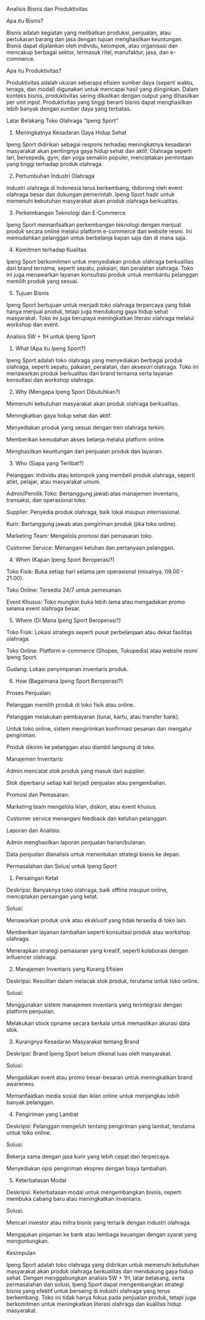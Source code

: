 Analisis Bisnis dan Produktivitas

Apa itu Bisnis?

Bisnis adalah kegiatan yang melibatkan produksi, penjualan, atau pertukaran barang dan jasa dengan tujuan menghasilkan keuntungan. Bisnis dapat dijalankan oleh individu, kelompok, atau organisasi dan mencakup berbagai sektor, termasuk ritel, manufaktur, jasa, dan e-commerce.

Apa itu Produktivitas?

Produktivitas adalah ukuran seberapa efisien sumber daya (seperti waktu, tenaga, dan modal) digunakan untuk mencapai hasil yang diinginkan. Dalam konteks bisnis, produktivitas sering dikaitkan dengan output yang dihasilkan per unit input. Produktivitas yang tinggi berarti bisnis dapat menghasilkan lebih banyak dengan sumber daya yang terbatas.

Latar Belakang Toko Olahraga "Ipeng Sport"

1. Meningkatnya Kesadaran Gaya Hidup Sehat

Ipeng Sport didirikan sebagai respons terhadap meningkatnya kesadaran masyarakat akan pentingnya gaya hidup sehat dan aktif. Olahraga seperti lari, bersepeda, gym, dan yoga semakin populer, menciptakan permintaan yang tinggi terhadap produk olahraga.

2. Pertumbuhan Industri Olahraga

Industri olahraga di Indonesia terus berkembang, didorong oleh event olahraga besar dan dukungan pemerintah. Ipeng Sport hadir untuk memenuhi kebutuhan masyarakat akan produk olahraga berkualitas.

3. Perkembangan Teknologi dan E-Commerce

Ipeng Sport memanfaatkan perkembangan teknologi dengan menjual produk secara online melalui platform e-commerce dan website resmi. Ini memudahkan pelanggan untuk berbelanja kapan saja dan di mana saja.

4. Komitmen terhadap Kualitas

Ipeng Sport berkomitmen untuk menyediakan produk olahraga berkualitas dari brand ternama, seperti sepatu, pakaian, dan peralatan olahraga. Toko ini juga menawarkan layanan konsultasi produk untuk membantu pelanggan memilih produk yang sesuai.

5. Tujuan Bisnis

Ipeng Sport bertujuan untuk menjadi toko olahraga terpercaya yang tidak hanya menjual produk, tetapi juga mendukung gaya hidup sehat masyarakat. Toko ini juga berupaya meningkatkan literasi olahraga melalui workshop dan event.

Analisis 5W + 1H untuk Ipeng Sport

1. What (Apa itu Ipeng Sport?)

Ipeng Sport adalah toko olahraga yang menyediakan berbagai produk olahraga, seperti sepatu, pakaian, peralatan, dan aksesori olahraga. Toko ini menawarkan produk berkualitas dari brand ternama serta layanan konsultasi dan workshop olahraga.

2. Why (Mengapa Ipeng Sport Dibutuhkan?)

Memenuhi kebutuhan masyarakat akan produk olahraga berkualitas.

Meningkatkan gaya hidup sehat dan aktif.

Menyediakan produk yang sesuai dengan tren olahraga terkini.

Memberikan kemudahan akses belanja melalui platform online.

Menghasilkan keuntungan dari penjualan produk dan layanan.

3. Who (Siapa yang Terlibat?)

Pelanggan: Individu atau kelompok yang membeli produk olahraga, seperti atlet, pelajar, atau masyarakat umum.

Admin/Pemilik Toko: Bertanggung jawab atas manajemen inventaris, transaksi, dan operasional toko.

Supplier: Penyedia produk olahraga, baik lokal maupun internasional.

Kurir: Bertanggung jawab atas pengiriman produk (jika toko online).

Marketing Team: Mengelola promosi dan pemasaran toko.

Customer Service: Menangani keluhan dan pertanyaan pelanggan.

4. When (Kapan Ipeng Sport Beroperasi?)

Toko Fisik: Buka setiap hari selama jam operasional (misalnya, 09.00 - 21.00).

Toko Online: Tersedia 24/7 untuk pemesanan.

Event Khusus: Toko mungkin buka lebih lama atau mengadakan promo selama event olahraga besar.

5. Where (Di Mana Ipeng Sport Beroperasi?)

Toko Fisik: Lokasi strategis seperti pusat perbelanjaan atau dekat fasilitas olahraga.

Toko Online: Platform e-commerce (Shopee, Tokopedia) atau website resmi Ipeng Sport.

Gudang: Lokasi penyimpanan inventaris produk.

6. How (Bagaimana Ipeng Sport Beroperasi?)

Proses Penjualan:

Pelanggan memilih produk di toko fisik atau online.

Pelanggan melakukan pembayaran (tunai, kartu, atau transfer bank).

Untuk toko online, sistem mengirimkan konfirmasi pesanan dan mengatur pengiriman.

Produk dikirim ke pelanggan atau diambil langsung di toko.

Manajemen Inventaris:

Admin mencatat stok produk yang masuk dari supplier.

Stok diperbarui setiap kali terjadi penjualan atau pengembalian.

Promosi dan Pemasaran:

Marketing team mengelola iklan, diskon, atau event khusus.

Customer service menangani feedback dan keluhan pelanggan.

Laporan dan Analisis:

Admin menghasilkan laporan penjualan harian/bulanan.

Data penjualan dianalisis untuk menentukan strategi bisnis ke depan.

Permasalahan dan Solusi untuk Ipeng Sport

1. Persaingan Ketat

Deskripsi: Banyaknya toko olahraga, baik offline maupun online, menciptakan persaingan yang ketat.

Solusi:

Menawarkan produk unik atau eksklusif yang tidak tersedia di toko lain.

Memberikan layanan tambahan seperti konsultasi produk atau workshop olahraga.

Menerapkan strategi pemasaran yang kreatif, seperti kolaborasi dengan influencer olahraga.

2. Manajemen Inventaris yang Kurang Efisien

Deskripsi: Kesulitan dalam melacak stok produk, terutama untuk toko online.

Solusi:

Menggunakan sistem manajemen inventaris yang terintegrasi dengan platform penjualan.

Melakukan stock opname secara berkala untuk memastikan akurasi data stok.

3. Kurangnya Kesadaran Masyarakat tentang Brand

Deskripsi: Brand Ipeng Sport belum dikenal luas oleh masyarakat.

Solusi:

Mengadakan event atau promo besar-besaran untuk meningkatkan brand awareness.

Memanfaatkan media sosial dan iklan online untuk menjangkau lebih banyak pelanggan.

4. Pengiriman yang Lambat

Deskripsi: Pelanggan mengeluh tentang pengiriman yang lambat, terutama untuk toko online.

Solusi:

Bekerja sama dengan jasa kurir yang lebih cepat dan terpercaya.

Menyediakan opsi pengiriman ekspres dengan biaya tambahan.

5. Keterbatasan Modal

Deskripsi: Keterbatasan modal untuk mengembangkan bisnis, seperti membuka cabang baru atau meningkatkan inventaris.

Solusi:

Mencari investor atau mitra bisnis yang tertarik dengan industri olahraga.

Mengajukan pinjaman ke bank atau lembaga keuangan dengan syarat yang menguntungkan.

Kesimpulan

Ipeng Sport adalah toko olahraga yang didirikan untuk memenuhi kebutuhan masyarakat akan produk olahraga berkualitas dan mendukung gaya hidup sehat. Dengan menggabungkan analisis 5W + 1H, latar belakang, serta permasalahan dan solusi, Ipeng Sport dapat mengembangkan strategi bisnis yang efektif untuk bersaing di industri olahraga yang terus berkembang. Toko ini tidak hanya fokus pada penjualan produk, tetapi juga berkomitmen untuk meningkatkan literasi olahraga dan kualitas hidup masyarakat.